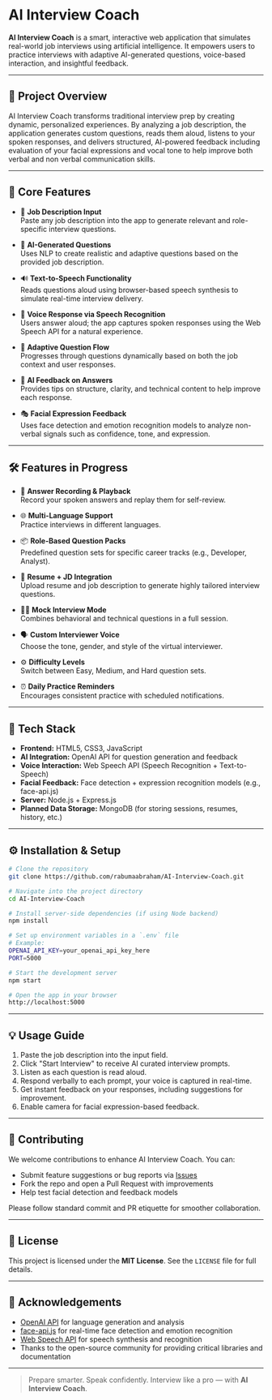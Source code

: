 # AI Interview Coach

**AI Interview Coach** is a smart, interactive web application that simulates real-world job interviews using artificial intelligence. It empowers users to practice interviews with adaptive AI-generated questions, voice-based interaction, and insightful feedback.

---

## 🚀 Project Overview

AI Interview Coach transforms traditional interview prep by creating dynamic, personalized experiences. By analyzing a job description, the application generates custom questions, reads them aloud, listens to your spoken responses, and delivers structured, AI-powered feedback including evaluation of your facial expressions and vocal tone to help improve both verbal and non verbal communication skills.

---

## 🧠 Core Features

- 📝 **Job Description Input**  
  Paste any job description into the app to generate relevant and role-specific interview questions.

- 🤖 **AI-Generated Questions**  
  Uses NLP to create realistic and adaptive questions based on the provided job description.

- 🔊 **Text-to-Speech Functionality**  
  Reads questions aloud using browser-based speech synthesis to simulate real-time interview delivery.

- 🎤 **Voice Response via Speech Recognition**  
  Users answer aloud; the app captures spoken responses using the Web Speech API for a natural experience.

- 🔄 **Adaptive Question Flow**  
  Progresses through questions dynamically based on both the job context and user responses.

- 💬 **AI Feedback on Answers**  
  Provides tips on structure, clarity, and technical content to help improve each response.

- 🎭 **Facial Expression Feedback**  
  Uses face detection and emotion recognition models to analyze non-verbal signals such as confidence, tone, and expression.


---

## 🛠️ Features in Progress

- 🎥 **Answer Recording & Playback** <br>
       Record your spoken answers and replay them for self-review.

- 🌐 **Multi-Language Support** <br>
     Practice interviews in different languages.

- 📦 **Role-Based Question Packs** <br>
     Predefined question sets for specific career tracks (e.g., Developer, Analyst).

- 📄 **Resume + JD Integration** <br>
     Upload resume and job description to generate highly tailored interview questions.

- 🧑‍⚖️ **Mock Interview Mode** <br>
     Combines behavioral and technical questions in a full session.

- 🗣️ **Custom Interviewer Voice** <br>
     Choose the tone, gender, and style of the virtual interviewer.

- ⚙️ **Difficulty Levels** <br>
     Switch between Easy, Medium, and Hard question sets.

- ⏰ **Daily Practice Reminders** <br>
     Encourages consistent practice with scheduled notifications.

---

## 🧰 Tech Stack

- **Frontend:** HTML5, CSS3, JavaScript  
- **AI Integration:** OpenAI API for question generation and feedback  
- **Voice Interaction:** Web Speech API (Speech Recognition + Text-to-Speech)  
- **Facial Feedback:** Face detection + expression recognition models (e.g., face-api.js)
- **Server:** Node.js + Express.js  
- **Planned Data Storage:** MongoDB (for storing sessions, resumes, history, etc.)

---

## ⚙️ Installation & Setup

```bash
# Clone the repository
git clone https://github.com/rabumaabraham/AI-Interview-Coach.git

# Navigate into the project directory
cd AI-Interview-Coach

# Install server-side dependencies (if using Node backend)
npm install

# Set up environment variables in a `.env` file
# Example:
OPENAI_API_KEY=your_openai_api_key_here
PORT=5000

# Start the development server
npm start

# Open the app in your browser
http://localhost:5000
```

---

## 💡 Usage Guide

1. Paste the job description into the input field.
2. Click "Start Interview" to receive AI curated interview prompts.
3. Listen as each question is read aloud.
4. Respond verbally to each prompt, your voice is captured in real-time.
5. Get instant feedback on your responses, including suggestions for improvement.
6. Enable camera for facial expression-based feedback.

---

## 🤝 Contributing

We welcome contributions to enhance AI Interview Coach. You can:

- Submit feature suggestions or bug reports via [Issues](https://github.com/rabumaabraham/AI-Interview-Coach/issues)
- Fork the repo and open a Pull Request with improvements
- Help test facial detection and feedback models

Please follow standard commit and PR etiquette for smoother collaboration.

---

## 📄 License

This project is licensed under the **MIT License**. See the `LICENSE` file for full details.

---

## 🙏 Acknowledgements

- [OpenAI API](https://openai.com) for language generation and analysis  
- [face-api.js](https://github.com/justadudewhohacks/face-api.js) for real-time face detection and emotion recognition  
- [Web Speech API](https://developer.mozilla.org/en-US/docs/Web/API/Web_Speech_API) for speech synthesis and recognition  
- Thanks to the open-source community for providing critical libraries and documentation

---

> Prepare smarter. Speak confidently. Interview like a pro — with **AI Interview Coach**.
